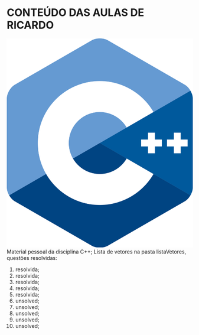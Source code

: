 # CONTEÚDO DAS AULAS DE RICARDO #
![Logo](c++.png)
Material pessoal da disciplina C++;
Lista de vetores na pasta listaVetores, questões resolvidas: 
1. resolvida;
2. resolvida;
3. resolvida;
4. resolvida; 
5. resolvida; 
6. unsolved; 
7. unsolved; 
8. unsolved; 
9. unsolved;
10. unsolved; 
